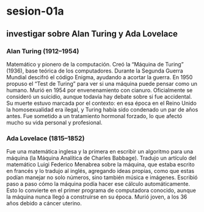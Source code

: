 # sesion-01a

## investigar sobre Alan Turing y Ada Lovelace

### Alan Turing (1912–1954) 

Matemático y pionero de la computación. Creó la “Máquina de Turing” (1936), base teórica de los computadores. Durante la Segunda Guerra Mundial descifró el código Enigma, ayudando a acortar la guerra. En 1950 propuso el “Test de Turing” para ver si una máquina puede pensar como un humano. Murió en 1954 por envenenamiento con cianuro. Oficialmente se consideró un suicidio, aunque todavía hay debate sobre si fue accidental. Su muerte estuvo marcada por el contexto: en esa época en el Reino Unido la homosexualidad era ilegal, y Turing había sido condenado un par de años antes. Fue sometido a un tratamiento hormonal forzado, lo que afectó mucho su vida personal y profesional.

### Ada Lovelace (1815–1852)

Fue una matemática inglesa y la primera en escribir un algoritmo para una máquina (la Máquina Analítica de Charles Babbage). Tradujo un artículo del matemático Luigi Federico Menabrea sobre la máquina, que estaba escrito en francés y lo tradujo al inglés, agregando ideas propias, como que estas podían manejar no solo números, sino también música e imágenes. Escribió paso a paso cómo la máquina podía hacer ese cálculo automáticamente. Esto lo convierte en el primer programa de computadora conocido, aunque la máquina nunca llegó a construirse en su época. Murió joven, a los 36 años debido a cáncer uterino.
